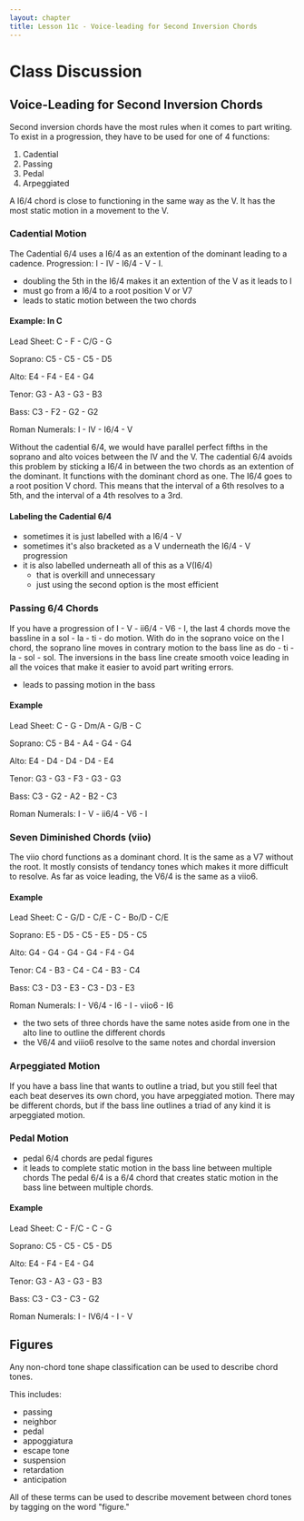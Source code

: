 ```yaml
---
layout: chapter
title: Lesson 11c - Voice-leading for Second Inversion Chords
---
```


# Class Discussion

## Voice-Leading for Second Inversion Chords

Second inversion chords have the most rules when it comes to part writing. 
To exist in a progression, they have to be used for one of 4 functions:
1. Cadential
2. Passing
3. Pedal
4. Arpeggiated

A I6/4 chord is close to functioning in the same way as the V. 
It has the most static motion in a movement to the V. 

### Cadential Motion

The Cadential 6/4 uses a I6/4 as an extention of the dominant leading to a cadence. 
Progression: I - IV - I6/4 - V - I. 
- doubling the 5th in the I6/4 makes it an extention of the V as it leads to I
- must go from a I6/4 to a root position V or V7
- leads to static motion between the two chords

#### Example: In C

Lead Sheet: C - F - C/G - G

Soprano: C5 - C5 - C5 - D5

Alto: E4 - F4 - E4 - G4

Tenor: G3 - A3 - G3 - B3

Bass: C3 - F2 - G2 - G2

Roman Numerals: I - IV - I6/4 - V

Without the cadential 6/4, we would have parallel perfect fifths in the soprano and alto voices between the IV and the V.
The cadential 6/4 avoids this problem by sticking a I6/4 in between the two chords as an extention of the dominant. 
It functions with the dominant chord as one. 
The I6/4 goes to a root position V chord.
This means that the interval of a 6th resolves to a 5th, and the interval of a 4th resolves to a 3rd.

#### Labeling the Cadential 6/4

- sometimes it is just labelled with a I6/4 - V
- sometimes it's also bracketed as a V underneath the I6/4 - V progression
- it is also labelled underneath all of this as a V(I6/4)
  - that is overkill and unnecessary
  - just using the second option is the most efficient
  
### Passing 6/4 Chords

If you have a progression of I - V - ii6/4 - V6 - I, the last 4 chords move the bassline in a sol - la - ti - do motion.
With do in the soprano voice on the I chord, the soprano line moves in contrary motion to the bass line as do - ti - la - sol - sol.
The inversions in the bass line create smooth voice leading in all the voices that make it easier to avoid part writing errors.
- leads to passing motion in the bass

#### Example

Lead Sheet: C - G - Dm/A - G/B - C

Soprano: C5 - B4 - A4 - G4 - G4 

Alto: E4 - D4 - D4 - D4 - E4

Tenor: G3 - G3 - F3 - G3 - G3

Bass: C3 - G2 - A2 - B2 - C3

Roman Numerals: I - V - ii6/4 - V6 - I

### Seven Diminished Chords (viio)

The viio chord functions as a dominant chord. 
It is the same as a V7 without the root. 
It mostly consists of tendancy tones which makes it more difficult to resolve. 
As far as voice leading, the V6/4 is the same as a viio6.

#### Example

Lead Sheet: C - G/D - C/E - C - Bo/D - C/E

Soprano: E5 - D5 - C5 - E5 - D5 - C5 

Alto: G4 - G4 - G4 - G4 - F4 - G4

Tenor: C4 - B3 - C4 - C4 - B3 - C4

Bass: C3 - D3 - E3 - C3 - D3 - E3

Roman Numerals: I - V6/4 - I6 - I - viio6 - I6

- the two sets of three chords have the same notes aside from one in the alto line to outline the different chords
- the V6/4 and viiio6 resolve to the same notes and chordal inversion 

### Arpeggiated Motion

If you have a bass line that wants to outline a triad, but you still feel that each beat deserves its own chord, you have arpeggiated motion.
There may be different chords, but if the bass line outlines a triad of any kind it is arpeggiated motion.

### Pedal Motion

- pedal 6/4 chords are pedal figures
- it leads to complete static motion in the bass line between multiple chords
The pedal 6/4 is a 6/4 chord that creates static motion in the bass line between multiple chords.

#### Example

Lead Sheet: C - F/C - C - G

Soprano: C5 - C5 - C5 - D5 

Alto: E4 - F4 - E4 - G4

Tenor: G3 - A3 - G3 - B3

Bass: C3 - C3 - C3 - G2

Roman Numerals: I - IV6/4 - I - V

## Figures

Any non-chord tone shape classification can be used to describe chord tones. 

This includes:
- passing
- neighbor
- pedal
- appoggiatura
- escape tone
- suspension
- retardation
- anticipation

All of these terms can be used to describe movement between chord tones by tagging on the word "figure."


